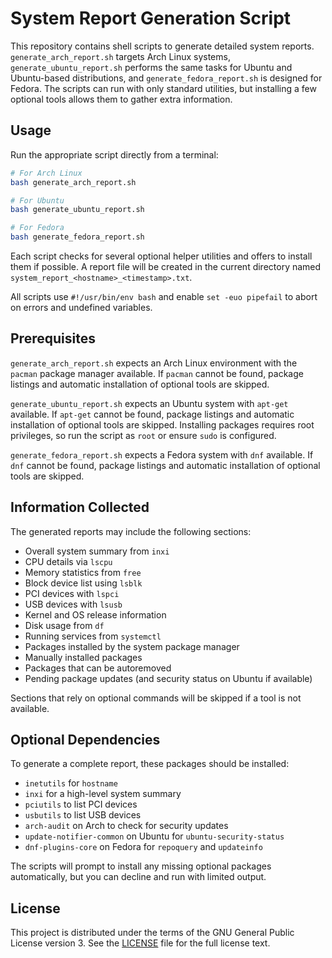 # System Report Generation Script

This repository contains shell scripts to generate detailed system reports.
`generate_arch_report.sh` targets Arch Linux systems,
`generate_ubuntu_report.sh` performs the same tasks for Ubuntu and
Ubuntu-based distributions, and `generate_fedora_report.sh` is designed for
Fedora. The scripts can run with only standard utilities,
but installing a few optional tools allows them to gather extra information.

## Usage

Run the appropriate script directly from a terminal:

```bash
# For Arch Linux
bash generate_arch_report.sh

# For Ubuntu
bash generate_ubuntu_report.sh

# For Fedora
bash generate_fedora_report.sh
```

Each script checks for several optional helper utilities and offers to install
them if possible. A report file will be created in the current directory named
`system_report_<hostname>_<timestamp>.txt`.

All scripts use `#!/usr/bin/env bash` and enable `set -euo pipefail` to abort on
errors and undefined variables.

## Prerequisites

`generate_arch_report.sh` expects an Arch Linux environment with the `pacman`
package manager available. If `pacman` cannot be found, package listings and
automatic installation of optional tools are skipped.

`generate_ubuntu_report.sh` expects an Ubuntu system with `apt-get` available.
If `apt-get` cannot be found, package listings and automatic installation of
optional tools are skipped. Installing packages requires root privileges, so
run the script as `root` or ensure `sudo` is configured.

`generate_fedora_report.sh` expects a Fedora system with `dnf` available. If
`dnf` cannot be found, package listings and automatic installation of optional
tools are skipped.

## Information Collected

The generated reports may include the following sections:

- Overall system summary from `inxi`
- CPU details via `lscpu`
- Memory statistics from `free`
- Block device list using `lsblk`
- PCI devices with `lspci`
- USB devices with `lsusb`
- Kernel and OS release information
- Disk usage from `df`
- Running services from `systemctl`
- Packages installed by the system package manager
- Manually installed packages
- Packages that can be autoremoved
- Pending package updates (and security status on Ubuntu if available)

Sections that rely on optional commands will be skipped if a tool is not
available.

## Optional Dependencies

To generate a complete report, these packages should be installed:

- `inetutils` for `hostname`
- `inxi` for a high-level system summary
- `pciutils` to list PCI devices
- `usbutils` to list USB devices
- `arch-audit` on Arch to check for security updates
- `update-notifier-common` on Ubuntu for `ubuntu-security-status`
- `dnf-plugins-core` on Fedora for `repoquery` and `updateinfo`

The scripts will prompt to install any missing optional packages automatically,
but you can decline and run with limited output.

## License

This project is distributed under the terms of the GNU General Public License
version 3. See the [LICENSE](LICENSE) file for the full license text.
